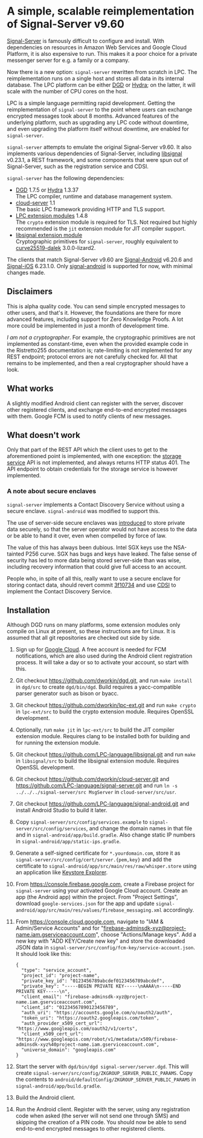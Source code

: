 # A simple, scalable reimplementation of Signal-Server v9.60

[Signal-Server](https://github.com/signalapp/Signal-Server) is famously
difficult to configure and install.  With dependencies on resources in Amazon
Web Services and Google Cloud Platform, it is also expensive to run.  This
makes it a poor choice for a private messenger server for e.g. a family or a
company.

Now there is a new option: `signal-server` rewritten from scratch in LPC.  The
reimplementation runs on a single host and stores all data in its internal
database.  The LPC platform can be either [DGD](https://github.com/dworkin/dgd)
or [Hydra](https://www.dworkin.nl/hydra); on the latter, it will scale with the
number of CPU cores on the host.

LPC is a simple language permitting rapid development.  Getting the
reimplementation of `signal-server` to the point where users can exchange
encrypted messages took about 8 months.  Advanced features of the underlying
platform, such as upgrading any LPC code without downtime, and even upgrading
the platform itself without downtime, are enabled for `signal-server`.

`signal-server` attempts to emulate the original Signal-Server v9.60.  It also
implements various dependencies of Signal-Server, including
[libsignal](https://github.com/signalapp/libsignal) v0.23.1, a REST framework,
and some components that were spun out of Signal-Server, such as the
registration service and CDSI.

`signal-server` has the following dependencies:

-   [DGD](https://github.com/dworkin/dgd) 1.7.5 or
    [Hydra](https://www.dworkin.nl/hydra) 1.3.37  
    The LPC compiler, runtime and database management system.
-   [cloud-server](https://github.com/dworkin/cloud-server) 1.1  
    The basic LPC framework providing HTTP and TLS support.
-   [LPC extension modules](https://github.com/dworkin/lpc-ext) 1.4.8  
    The `crypto` extension module is required for TLS.  Not required but highly
    recommended is the `jit` extension module for JIT compiler support.
-   [libsignal extension module](https://github.com/LPC-language/libsignal)  
    Cryptographic primitives for `signal-server`, roughly equivalent to
    [curve25519-dalek](https://github.com/signalapp/curve25519-dalek)
    3.0.0-lizard2.

The clients that match Signal-Server v9.60 are
[Signal-Android](https://github.com/signalapp/Signal-Android) v6.20.6 and
[Signal-iOS](https://github.com/signalapp/Signal-iOS) 6.23.1.0.  Only
[signal-android](https://github.com/LPC-language/signal-android) is supported
for now, with minimal changes made.

## Disclaimers

This is alpha quality code.  You can send simple encrypted messages to other
users, and that's it.  However, the foundations are there for more advanced
features, including support for Zero Knowledge Proofs.  A lot more could be
implemented in just a month of development time.

*I am not a cryptographer*.  For example, the cryptographic primitives are
not implemented as constant-time, even when the provided example code in
the Ristretto255 documentation is; rate-limiting is not implemented for any
REST endpoint; protocol errors are not carefully checked for.  All that
remains to be implemented, and then a real cryptographer should have a look.

## What works

A slightly modified Android client can register with the server, discover
other registered clients, and exchange end-to-end encrypted messages with
them.  Google FCM is used to notify clients of new messages.

## What doesn't work

Only that part of the REST API which the client uses to get to the
aforementioned point is implemented, with one exception: the
[storage service](https://github.com/signalapp/storage-service) API is not
implemented, and always returns HTTP status 401.  The API endpoint to obtain
credentials for the storage service is however implemented.

### A note about secure enclaves

`signal-server` implements a Contact Discovery Service without using a secure
enclave.  `signal-android` was modified to support this.

The use of server-side secure enclaves was
[introduced](https://signal.org/blog/secure-value-recovery/) to store
private data securely, so that the server operator would not have access to
the data or be able to hand it over, even when compelled by force of law.

The value of this has always been dubious.  Intel SGX keys use the NSA-tainted
P256 curve.  SGX has bugs and keys have leaked.  The false sense of security
has led to more data being stored server-side than was wise, including
recovery information that could give full access to an account.

People who, in spite of all this, really want to use a secure enclave for 
storing contact data, should revert commit
[3f10734](https://github.com/LPC-language/signal-android/commit/3f10734c3d1ce38d49459fc75c9bf934e1223e1d)
and use [CDSI](https://github.com/signalapp/ContactDiscoveryService-Icelake) to
implement the Contact Discovery Service.

## Installation

Although DGD runs on many platforms, some extension modules only compile on
Linux at present, so these instructions are for Linux.  It is assumed that
all git repositories are checked out side by side.

1.  Sign up for [Google Cloud](https://cloud.google.com).  A free account is
    needed for FCM notifications, which are also used during the Android client
    registration process.  It will take a day or so to activate your account,
    so start with this.
2.  Git checkout https://github.com/dworkin/dgd.git, and run `make install`
    in `dgd/src` to create `dgd/bin/dgd`.  Build requires a yacc-compatible
    parser generator such as bison or byacc.
3.  Git checkout https://github.com/dworkin/lpc-ext.git and run `make crypto`
    in `lpc-ext/src` to build the crypto extension module.  Requires OpenSSL
    development.
4.  Optionally, run `make jit` in `lpc-ext/src` to build the JIT compiler
    extension module.  Requires clang to be installed both for building and for
    running the extension module.
5.  Git checkout https://github.com/LPC-language/libsignal.git and run
    `make` in `libsignal/src` to build the libsignal extension module.
    Requires OpenSSL development.
6.  Git checkout https://github.com/dworkin/cloud-server.git and
    https://github.com/LPC-language/signal-server.git and run
    `ln -s ../../../signal-server/src MsgServer` in `cloud-server/src/usr`.
7.  Git checkout https://github.com/LPC-language/signal-android.git and
    install Android Studio to build it later.
8.  Copy `signal-server/src/config/services.example` to
    `signal-server/src/config/services`, and change the domain names in that
    file and in `signal-android/app/build.gradle`.  Also change static IP
    numbers in `signal-android/app/static-ips.gradle`.
9.  Generate a self-signed certificate for `*.yourdomain.com`, store it as
    `signal-server/src/config/cert/server.{pem,key}` and add the certificate to
    `signal-android/app/src/main/res/raw/whisper.store` using an application
    like [Keystore Explorer](https://keystore-explorer.org/).
10. From https://console.firebase.google.com, create a Firebase project for
    `signal-server` using your activated Google Cloud account.  Create an app
    (the Android app) within the project.  From "Project Settings", download
    `google-services.json` for the app and update
    `signal-android/app/src/main/res/values/firebase_messaging.xml`
    accordingly.
11. From https://console.cloud.google.com, navigate to "IAM & Admin/Service
    Accounts" and for
    "firebase-adminsdk-xyz@project-name.iam.gserviceaccount.com", choose
    "Actions/Manage keys".  Add a new key with "ADD KEY/Create new key" and
    store the downloaded JSON data in
    `signal-server/src/config/fcm-key/service-account.json`.  It should look
    like this:

        {
          "type": "service_account",
          "project_id": "project-name",
          "private_key_id": "0123456789abcdef0123456789abcdef",
          "private_key": "-----BEGIN PRIVATE KEY-----\nAAAA\n-----END PRIVATE KEY-----\n",
          "client_email": "firebase-adminsdk-xyz@project-name.iam.gserviceaccount.com",
          "client_id": "01234567890123456789",
          "auth_uri": "https://accounts.google.com/o/oauth2/auth",
          "token_uri": "https://oauth2.googleapis.com/token",
          "auth_provider_x509_cert_url": "https://www.googleapis.com/oauth2/v1/certs",
          "client_x509_cert_url": "https://www.googleapis.com/robot/v1/metadata/x509/firebase-adminsdk-xyz%40project-name.iam.gserviceaccount.com",
          "universe_domain": "googleapis.com"
        }

12. Start the server with `dgd/bin/dgd signal-server/server.dgd`.  This will
    create `signal-server/src/config/ZKGROUP_SERVER_PUBLIC_PARAMS`.  Copy the
    contents to `android/defaultConfig/ZKGROUP_SERVER_PUBLIC_PARAMS` in
    `signal-android/app/build.gradle`.
13. Build the Android client.
14. Run the Android client.  Register with the server, using any registration
    code when asked (the server will not send one through SMS) and skipping the
    creation of a PIN code.  You should now be able to send end-to-end
    encrypted messages to other registered clients.
